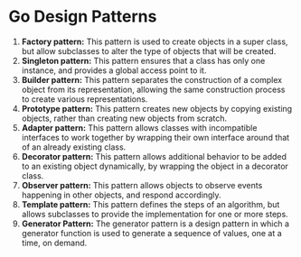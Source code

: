 # Go Design Patterns

1. **Factory pattern:** This pattern is used to create objects in a super class, but allow subclasses to alter the type of objects that will be created.
2. **Singleton pattern:** This pattern ensures that a class has only one instance, and provides a global access point to it.
3. **Builder pattern:** This pattern separates the construction of a complex object from its representation, allowing the same construction process to create various representations.
4. **Prototype pattern:** This pattern creates new objects by copying existing objects, rather than creating new objects from scratch.
5. **Adapter pattern:** This pattern allows classes with incompatible interfaces to work together by wrapping their own interface around that of an already existing class.
6. **Decorator pattern:** This pattern allows additional behavior to be added to an existing object dynamically, by wrapping the object in a decorator class.
7. **Observer pattern:** This pattern allows objects to observe events happening in other objects, and respond accordingly.
8. **Template pattern:** This pattern defines the steps of an algorithm, but allows subclasses to provide the implementation for one or more steps.
9. **Generator Pattern:** The generator pattern is a design pattern in which a generator function is used to generate a sequence of values, one at a time, on demand.